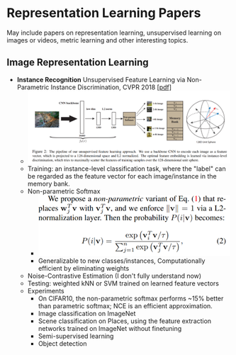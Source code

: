 # Representation Learning Papers
May include papers on representation learning, unsupervised learning on images or videos, metric learning and other interesting topics.

## Image Representation Learning
- **Instance Recognition** Unsupervised Feature Learning via Non-Parametric Instance Discrimination, CVPR 2018 [[pdf]](http://openaccess.thecvf.com/content_cvpr_2018/CameraReady/0801.pdf)
  - ![instance-recognition](figures\instance-recognition.png)
  - Training: an instance-level classification task, where the "label" can be regarded as the feature vector for each image/instance in the memory bank. 
  - Non-parametric Softmax
    - ![non-parametric-softmax](figures/IR-non-parametric-softmax.png)
    - Generalizable to new classes/instances, Computationally efficient by eliminating weights
  - Noise-Contrastive Estimation (I don't fully understand now)
  - Testing: weighted kNN or SVM trained on learned feature vectors
  - Experiments
    - On CIFAR10, the non-parametric softmax performs ~15% better than parametric softmax; NCE is an efficient approximation.
    - Image classification on ImageNet
    - Scene classification on Places, using the feature extraction networks trained on ImageNet without finetuning
    - Semi-supervised learning
    - Object detection